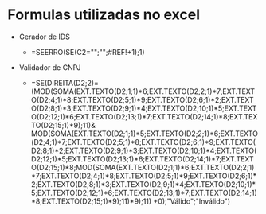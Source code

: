 # Formulas utilizadas no excel

* Gerador de IDS
    * =SEERRO(SE(C2="";"";#REF!+1);1)
    
* Validador de CNPJ
    * =SE(DIREITA(D2;2)=(MOD(SOMA(EXT.TEXTO(D2;1;1)*6;EXT.TEXTO(D2;2;1)*7;EXT.TEXTO(D2;4;1)*8;EXT.TEXTO(D2;5;1)*9;EXT.TEXTO(D2;6;1)*2;EXT.TEXTO(D2;8;1)*3;EXT.TEXTO(D2;9;1)*4;EXT.TEXTO(D2;10;1)*5;EXT.TEXTO(D2;12;1)*6;EXT.TEXTO(D2;13;1)*7;EXT.TEXTO(D2;14;1)*8;EXT.TEXTO(D2;15;1)*9);11)&
    MOD(SOMA(EXT.TEXTO(D2;1;1)*5;EXT.TEXTO(D2;2;1)*6;EXT.TEXTO(D2;4;1)*7;EXT.TEXTO(D2;5;1)*8;EXT.TEXTO(D2;6;1)*9;EXT.TEXTO(D2;8;1)*2;EXT.TEXTO(D2;9;1)*3;EXT.TEXTO(D2;10;1)*4;EXT.TEXTO(D2;12;1)*5;EXT.TEXTO(D2;13;1)*6;EXT.TEXTO(D2;14;1)*7;EXT.TEXTO(D2;15;1)*8;MOD(SOMA(EXT.TEXTO(D2;1;1)*6;EXT.TEXTO(D2;2;1)*7;EXT.TEXTO(D2;4;1)*8;EXT.TEXTO(D2;5;1)*9;EXT.TEXTO(D2;6;1)*2;EXT.TEXTO(D2;8;1)*3;EXT.TEXTO(D2;9;1)*4;EXT.TEXTO(D2;10;1)*5;EXT.TEXTO(D2;12;1)*6;EXT.TEXTO(D2;13;1)*7;EXT.TEXTO(D2;14;1)*8;EXT.TEXTO(D2;15;1)*9);11)*9);11)
    +0);"Válido";"Inválido")
